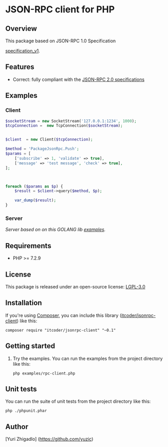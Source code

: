 # JSON-RPC client for PHP


## Overview

This package based on JSON-RPC 1.0 Specification

[specification_v1](https://www.jsonrpc.org/specification_v1).



## Features

* Correct: fully compliant with the [JSON-RPC 2.0 specifications](http://www.jsonrpc.org/specification)



## Examples

### Client

```php
$socketStream = new SocketStream('127.0.0.1:1234', 1000);
$tcpConnection =  new TcpConnection($socketStream);


$client  = new Client($tcpConnection);

$method = 'PackageJsonRpc.Push';
$params = [
    ['subscribe' => 1, 'validate' => true],
    ['message' => 'test message', 'check' => true],
];



foreach ($params as $p) {
    $result = $client->query($method, $p);

    var_dump($result);
}
```

### Server

*Server based on on this GOLANG lib [examples](https://github.com/yuzic/mqueue).*


## Requirements

* PHP >= 7.2.9


## License

This package is released under an open-source license: [LGPL-3.0](https://www.gnu.org/licenses/lgpl-3.0.html)


## Installation

If you're using [Composer](https://getcomposer.org/), you can include this library
([itcoder/jsonrpc-client](https://packagist.org/packages/itcoder/jsonrpc-client)) like this:
```
composer require "itcoder/jsonrpc-client" "~0.1"
```


## Getting started

1. Try the examples. You can run the examples from the project directory like this:
	```
	php examples/rpc-client.php
	```


## Unit tests

You can run the suite of unit tests from the project directory like this:
```
php ./phpunit.phar
```

## Author

[Yuri Zhigadlo] (https://github.com/yuzic)